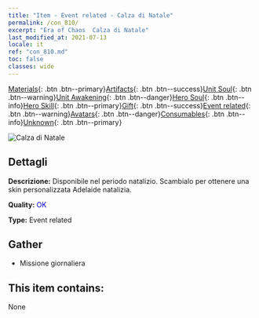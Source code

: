 ```yaml
---
title: "Item - Event related - Calza di Natale"
permalink: /con_810/
excerpt: "Era of Chaos  Calza di Natale"
last_modified_at: 2021-07-13
locale: it
ref: "con_810.md"
toc: false
classes: wide
---
```

 [Materials](/ItemsIT/){: .btn .btn--primary}[Artifacts](/ItemsIT/Artifacts/){: .btn .btn--success}[Unit Soul](/ItemsIT/UnitSoul/){: .btn .btn--warning}[Unit Awakening](/ItemsIT/UnitAwakening/){: .btn .btn--danger}[Hero Soul](/ItemsIT/HeroSoul/){: .btn .btn--info}[Hero Skill](/ItemsIT/HeroSkill/){: .btn .btn--primary}[Gift](/ItemsIT/Gift/){: .btn .btn--success}[Event related](/ItemsIT/Events/){: .btn .btn--warning}[Avatars](/ItemsIT/Avatars/){: .btn .btn--danger}[Consumables](/ItemsIT/Consumables/){: .btn .btn--info}[Unknown](/ItemsIT/Unknown/){: .btn .btn--primary}

 ![Calza di Natale](/images/t/i_3068.png)

## Dettagli
 **Descrizione:** Disponibile nel periodo natalizio. Scambialo per ottenere una skin personalizzata Adelaide natalizia.

 **Quality:** <span style="color: #0000CD">OK</span>

 **Type:** Event related

## Gather

*    Missione giornaliera 

## This item contains:

  None

